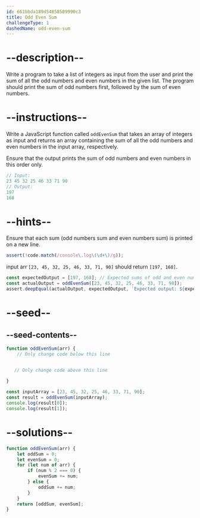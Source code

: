 ```yaml
---
id: 661bbda189d54858509990c3
title: Odd Even Sum
challengeType: 1
dashedName: odd-even-sum
---
```


# --description--

Write a program to take a list of integers as input from the user and print the sum of all the odd numbers and even numbers in the given list. The program should print the sum of odd numbers first, followed by the sum of even numbers.


# --instructions--

Write a JavaScript function called `oddEvenSum` that takes an array of integers as input and returns an array containing the sum of all the odd numbers and even numbers in the input array, respectively.

Ensure that the output prints the sum of odd numbers and even numbers in this order only.

```js
// Input:
23 45 32 25 46 33 71 90
// Output:
197
168
```

# --hints--

Ensure that each sum (odd numbers sum and even numbers sum) is printed on a new line.

```js
assert(!code.match(/console\.log\(\d+\)/g));
```

input arr `[23, 45, 32, 25, 46, 33, 71, 90]` should return `[197, 168]`.

```js
const expectedOutput = [197, 168]; // Expected sums of odd and even numbers respectively
const actualOutput = oddEvenSum([23, 45, 32, 25, 46, 33, 71, 90]);
assert.deepEqual(actualOutput, expectedOutput, `Expected output: ${expectedOutput}, but got: ${actualOutput}`);

```

# --seed--
## --seed-contents--

```js
function oddEvenSum(arr) {
    // Only change code below this line


   // Only change code above this line
   
}

const inputArray = [23, 45, 32, 25, 46, 33, 71, 90];
const result = oddEvenSum(inputArray);
console.log(result[0]);
console.log(result[1]);
```

# --solutions--

```js
function oddEvenSum(arr) {
    let oddSum = 0;
    let evenSum = 0;
    for (let num of arr) {
        if (num % 2 === 0) {
            evenSum += num;
        } else {
            oddSum += num;
        }
    }
    return [oddSum, evenSum];
}
```

